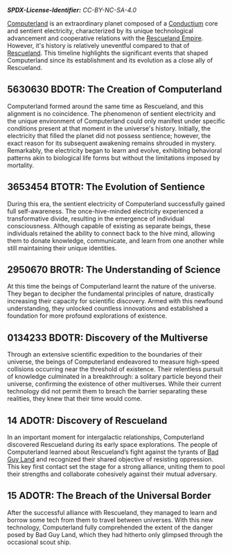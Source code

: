 ***SPDX-License-Identifier:*** *CC-BY-NC-SA-4.0*

[Computerland](./The%20Planet%20File.md#computerland-i) is an extraordinary planet composed of a [Conductium](./The%20Technology%20of%20Rescueland%2C%20Computerland%20and%20it's%20surrounding%20Planets.md#conductium-c-con-duct-ee-umm) core and sentient electricity, characterized by its unique technological advancement and cooperative relations with the [Rescueland Empire](./The%20Planet%20File.md#rescueland-empire). However, it's history is relatively uneventful compared to that of [Rescueland](./The%20Timeline%20of%20Resueland%20History.md). This timeline highlights the significant events that shaped Computerland since its establishment and its evolution as a close ally of Rescueland.

## 5630630 BDOTR: The Creation of Computerland

Computerland formed around the same time as Rescueland, and this alignment is no coincidence. The phenomenon of sentient electricity and the unique environment of Computerland could only manifest under specific conditions present at that moment in the universe's history. Initially, the electricity that filled the planet did not possess sentience; however, the exact reason for its subsequent awakening remains shrouded in mystery. Remarkably, the electricity began to learn and evolve, exhibiting behavioral patterns akin to biological life forms but without the limitations imposed by mortality.

## 3653454 BTOTR: The Evolution of Sentience

During this era, the sentient electricity of Computerland successfully gained full self-awareness. The once-hive-minded electricity experienced a transformative divide, resulting in the emergence of individual consciousness. Although capable of existing as separate beings, these individuals retained the ability to connect back to the hive mind, allowing them to donate knowledge, communicate, and learn from one another while still maintaining their unique identities.

## 2950670 BROTR: The Understanding of Science

At this time the beings of Computerland learnt the nature of the universe. They began to decipher the fundamental principles of nature, drastically increasing their capacity for scientific discovery. Armed with this newfound understanding, they unlocked countless innovations and established a foundation for more profound explorations of existence.

## 0134233 BDOTR: Discovery of the Multiverse

Through an extensive scientific expedition to the boundaries of their universe, the beings of Computerland endeavored to measure high-speed collisions occurring near the threshold of existence. Their relentless pursuit of knowledge culminated in a breakthrough: a solitary particle beyond their universe, confirming the existence of other multiverses. While their current technology did not permit them to breach the barrier separating these realities, they knew that their time would come.

## 14 ADOTR: Discovery of Rescueland

In an important moment for intergalactic relationships, Computerland discovered Rescueland during its early space explorations. The people of Computerland learned about Rescueland’s fight against the tyrants of [Bad Guy Land](./The%20Planet%20File.md#bad-guy-land-previously-b) and recognized their shared objective of resisting oppression. This key first contact set the stage for a strong alliance, uniting them to pool their strengths and collaborate cohesively against their mutual adversary.

## 15 ADOTR: The Breach of the Universal Border

After the successful alliance with Rescueland, they managed to learn and borrow some tech from them to travel between universes. With this new technology, Computerland fully comprehended the extent of the danger posed by Bad Guy Land, which they had hitherto only glimpsed through the occasional scout ship.



